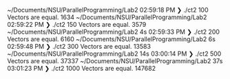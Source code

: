 ~/Documents/NSU/ParallelProgramming/Lab2                                                           02:59:18 PM
❯ ./ct2 100
Vectors are equal.
1634
~/Documents/NSU/ParallelProgramming/Lab2                                                           02:59:22 PM
❯ ./ct2 150
Vectors are equal.
3579
~/Documents/NSU/ParallelProgramming/Lab2                                                        4s 02:59:33 PM
❯ ./ct2 200
Vectors are equal.
6160
~/Documents/NSU/ParallelProgramming/Lab2                                                        6s 02:59:48 PM
❯ ./ct2 300
Vectors are equal.
13583
~/Documents/NSU/ParallelProgramming/Lab2                                                       14s 03:00:14 PM
❯ ./ct2 500
Vectors are equal.
37337
~/Documents/NSU/ParallelProgramming/Lab2                                                       37s 03:01:23 PM
❯ ./ct2 1000
Vectors are equal.
147682